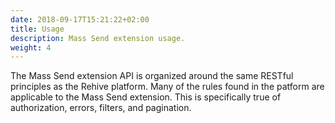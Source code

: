 ```yaml
---
date: 2018-09-17T15:21:22+02:00
title: Usage
description: Mass Send extension usage.
weight: 4
---
```


The Mass Send extension API is organized around the same RESTful principles as the Rehive platform. Many of the rules found in the patform are applicable to the Mass Send extension. This is  specifically true of authorization, errors, filters, and pagination.
